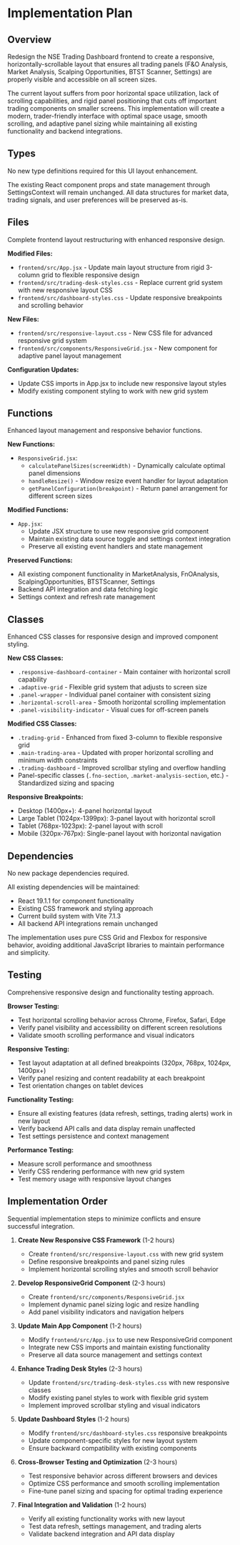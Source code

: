 # Implementation Plan

## Overview
Redesign the NSE Trading Dashboard frontend to create a responsive, horizontally-scrollable layout that ensures all trading panels (F&O Analysis, Market Analysis, Scalping Opportunities, BTST Scanner, Settings) are properly visible and accessible on all screen sizes.

The current layout suffers from poor horizontal space utilization, lack of scrolling capabilities, and rigid panel positioning that cuts off important trading components on smaller screens. This implementation will create a modern, trader-friendly interface with optimal space usage, smooth scrolling, and adaptive panel sizing while maintaining all existing functionality and backend integrations.

## Types
No new type definitions required for this UI layout enhancement.

The existing React component props and state management through SettingsContext will remain unchanged. All data structures for market data, trading signals, and user preferences will be preserved as-is.

## Files
Complete frontend layout restructuring with enhanced responsive design.

**Modified Files:**
- `frontend/src/App.jsx` - Update main layout structure from rigid 3-column grid to flexible responsive design
- `frontend/src/trading-desk-styles.css` - Replace current grid system with new responsive layout CSS
- `frontend/src/dashboard-styles.css` - Update responsive breakpoints and scrolling behavior

**New Files:**
- `frontend/src/responsive-layout.css` - New CSS file for advanced responsive grid system
- `frontend/src/components/ResponsiveGrid.jsx` - New component for adaptive panel layout management

**Configuration Updates:**
- Update CSS imports in App.jsx to include new responsive layout styles
- Modify existing component styling to work with new grid system

## Functions
Enhanced layout management and responsive behavior functions.

**New Functions:**
- `ResponsiveGrid.jsx`:
  - `calculatePanelSizes(screenWidth)` - Dynamically calculate optimal panel dimensions
  - `handleResize()` - Window resize event handler for layout adaptation
  - `getPanelConfiguration(breakpoint)` - Return panel arrangement for different screen sizes

**Modified Functions:**
- `App.jsx`:
  - Update JSX structure to use new responsive grid component
  - Maintain existing data source toggle and settings context integration
  - Preserve all existing event handlers and state management

**Preserved Functions:**
- All existing component functionality in MarketAnalysis, FnOAnalysis, ScalpingOpportunities, BTSTScanner, Settings
- Backend API integration and data fetching logic
- Settings context and refresh rate management

## Classes
Enhanced CSS classes for responsive design and improved component styling.

**New CSS Classes:**
- `.responsive-dashboard-container` - Main container with horizontal scroll capability
- `.adaptive-grid` - Flexible grid system that adjusts to screen size
- `.panel-wrapper` - Individual panel container with consistent sizing
- `.horizontal-scroll-area` - Smooth horizontal scrolling implementation
- `.panel-visibility-indicator` - Visual cues for off-screen panels

**Modified CSS Classes:**
- `.trading-grid` - Enhanced from fixed 3-column to flexible responsive grid
- `.main-trading-area` - Updated with proper horizontal scrolling and minimum width constraints
- `.trading-dashboard` - Improved scrollbar styling and overflow handling
- Panel-specific classes (`.fno-section`, `.market-analysis-section`, etc.) - Standardized sizing and spacing

**Responsive Breakpoints:**
- Desktop (1400px+): 4-panel horizontal layout
- Large Tablet (1024px-1399px): 3-panel layout with horizontal scroll
- Tablet (768px-1023px): 2-panel layout with scroll
- Mobile (320px-767px): Single-panel layout with horizontal navigation

## Dependencies
No new package dependencies required.

All existing dependencies will be maintained:
- React 19.1.1 for component functionality
- Existing CSS framework and styling approach
- Current build system with Vite 7.1.3
- All backend API integrations remain unchanged

The implementation uses pure CSS Grid and Flexbox for responsive behavior, avoiding additional JavaScript libraries to maintain performance and simplicity.

## Testing
Comprehensive responsive design and functionality testing approach.

**Browser Testing:**
- Test horizontal scrolling behavior across Chrome, Firefox, Safari, Edge
- Verify panel visibility and accessibility on different screen resolutions
- Validate smooth scrolling performance and visual indicators

**Responsive Testing:**
- Test layout adaptation at all defined breakpoints (320px, 768px, 1024px, 1400px+)
- Verify panel resizing and content readability at each breakpoint
- Test orientation changes on tablet devices

**Functionality Testing:**
- Ensure all existing features (data refresh, settings, trading alerts) work in new layout
- Verify backend API calls and data display remain unaffected
- Test settings persistence and context management

**Performance Testing:**
- Measure scroll performance and smoothness
- Verify CSS rendering performance with new grid system
- Test memory usage with responsive layout changes

## Implementation Order
Sequential implementation steps to minimize conflicts and ensure successful integration.

1. **Create New Responsive CSS Framework** (1-2 hours)
   - Create `frontend/src/responsive-layout.css` with new grid system
   - Define responsive breakpoints and panel sizing rules
   - Implement horizontal scrolling styles and smooth scroll behavior

2. **Develop ResponsiveGrid Component** (2-3 hours)
   - Create `frontend/src/components/ResponsiveGrid.jsx`
   - Implement dynamic panel sizing logic and resize handling
   - Add panel visibility indicators and navigation helpers

3. **Update Main App Component** (1-2 hours)
   - Modify `frontend/src/App.jsx` to use new ResponsiveGrid component
   - Integrate new CSS imports and maintain existing functionality
   - Preserve all data source management and settings context

4. **Enhance Trading Desk Styles** (2-3 hours)
   - Update `frontend/src/trading-desk-styles.css` with new responsive classes
   - Modify existing panel styles to work with flexible grid system
   - Implement improved scrollbar styling and visual indicators

5. **Update Dashboard Styles** (1-2 hours)
   - Modify `frontend/src/dashboard-styles.css` responsive breakpoints
   - Update component-specific styles for new layout system
   - Ensure backward compatibility with existing components

6. **Cross-Browser Testing and Optimization** (2-3 hours)
   - Test responsive behavior across different browsers and devices
   - Optimize CSS performance and smooth scrolling implementation
   - Fine-tune panel sizing and spacing for optimal trading experience

7. **Final Integration and Validation** (1-2 hours)
   - Verify all existing functionality works with new layout
   - Test data refresh, settings management, and trading alerts
   - Validate backend integration and API data display
